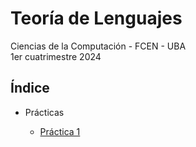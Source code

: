 # Teoría de Lenguajes

Ciencias de la Computación - FCEN - UBA\
1er cuatrimestre 2024

## Índice

- Prácticas

  - [Práctica 1](prácticas/p01)

